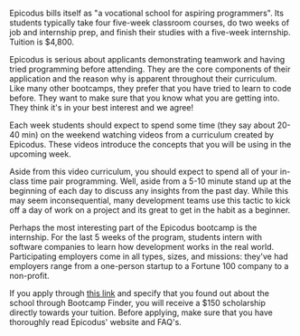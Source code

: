 Epicodus bills itself as "a vocational school for aspiring programmers".
Its students typically take four five-week classroom courses, do two weeks
of job and internship prep, and finish their studies with a five-week internship.
Tuition is $4,800.

Epicodus is serious about applicants
demonstrating teamwork and having tried programming before attending. They are
the core components of their application and the reason why is apparent
throughout their curriculum. Like many other bootcamps, they prefer that you
have tried to learn to code before. They want to make sure that you know what
you are getting into. They think it's in your best interest and we agree!

Each week students should expect to spend some time (they say about 20-40 min)
on the weekend watching videos from a curriculum created by Epicodus. These
videos introduce the concepts that you will be using in the upcoming week. 

Aside from this video curriculum, you should expect to spend all of your in-
class time pair programming.
Well, aside from a 5-10 minute stand up at the beginning of each day to
discuss any insights from the past day. While this may seem inconsequential,
many development teams use this tactic to kick off a day of work on a project
and its great to get in the habit as a beginner.

Perhaps the most interesting part of the Epicodus bootcamp is the
internship. For the last 5 weeks of the program, students intern with software
companies to learn how development works in the real world. Participating
employers come in all types, sizes, and missions: they've had employers range
from a one-person startup to a Fortune 100 company to a non-profit.

If you apply through [this link](http://www.epicodus.com/apply/?utm_source=bootcamp-finder) and specify that you found out about the school through Bootcamp Finder, you will receive a $150 scholarship directly towards your tuition. Before applying, make sure that you have thoroughly read Epicodus' website and FAQ's.
